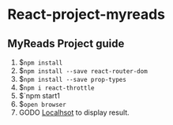 # React-project-myreads

## MyReads Project guide

1. $`npm install`
2. $`npm install --save react-router-dom`
3. $`npm install --save prop-types`
4. $`npm i react-throttle`
5. $`npm start1
6. $`open browser`
7. GODO [Localhsot](http://localhost:3000/) to display result.
